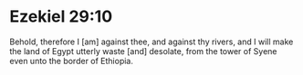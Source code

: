 # Ezekiel 29:10

Behold, therefore I [am] against thee, and against thy rivers, and I will make the land of Egypt utterly waste [and] desolate, from the tower of Syene even unto the border of Ethiopia.